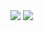 <img src="https://mozest.com/attachment/201409/21/100724_1411340663aXyh.png">
<img src="https://mozest.com/attachment/201409/21/100724_1411294451h2IE.png">
